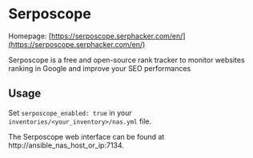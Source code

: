 # Serposcope

Homepage: [https://serposcope.serphacker.com/en/](https://serposcope.serphacker.com/en/)

Serposcope is a free and open-source rank tracker to monitor websites ranking in Google and improve your SEO performances

## Usage

Set `serposcope_enabled: true` in your `inventories/<your_inventory>/nas.yml` file.

The Serposcope web interface can be found at http://ansible_nas_host_or_ip:7134.
